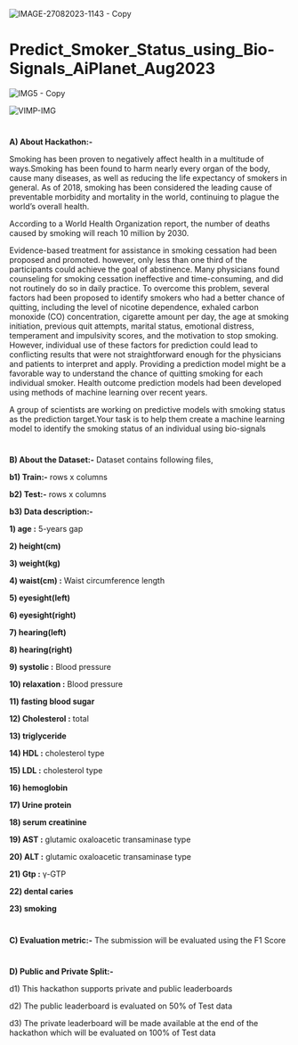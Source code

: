 ![IMAGE-27082023-1143 - Copy](https://github.com/aniiketbarphe/Predict_Smoker_Status_using_Bio-Signals_AiPlanet_Aug2023/assets/84449238/02b851a3-5a6f-43a1-9e87-a1abe61eba02)

# Predict_Smoker_Status_using_Bio-Signals_AiPlanet_Aug2023
![IMG5 - Copy](https://github.com/aniiketbarphe/Predict_Smoker_Status_using_Bio-Signals_AiPlanet_Aug2023/assets/84449238/ebc98351-39c1-418c-935b-b40d457f5e7f)

![VIMP-IMG](https://github.com/aniiketbarphe/Predict_Smoker_Status_using_Bio-Signals_AiPlanet_Aug2023/assets/84449238/ebe5ee19-f6da-4e0d-91a2-c91c2ebd73a6)

#
**A) About Hackathon:-**

Smoking has been proven to negatively affect health in a multitude of ways.Smoking has been found to harm nearly every organ of the body, cause many diseases, as well as reducing the life expectancy of smokers in general. As of 2018, smoking has been considered the leading cause of preventable morbidity and mortality in the world, continuing to plague the world’s overall health.

According to a World Health Organization report, the number of deaths caused by smoking will reach 10 million by 2030.

Evidence-based treatment for assistance in smoking cessation had been proposed and promoted. however, only less than one third of the participants could achieve the goal of abstinence. Many physicians found counseling for smoking cessation ineffective and time-consuming, and did not routinely do so in daily practice. To overcome this problem, several factors had been proposed to identify smokers who had a better chance of quitting, including the level of nicotine dependence, exhaled carbon monoxide (CO) concentration, cigarette amount per day, the age at smoking initiation, previous quit attempts, marital status, emotional distress, temperament and impulsivity scores, and the motivation to stop smoking. However, individual use of these factors for prediction could lead to conflicting results that were not straightforward enough for the physicians and patients to interpret and apply. Providing a prediction model might be a favorable way to understand the chance of quitting smoking for each individual smoker. Health outcome prediction models had been developed using methods of machine learning over recent years.

A group of scientists are working on predictive models with smoking status as the prediction target.Your task is to help them create a machine learning model to identify the smoking status of an individual using bio-signals
#
**B) About the Dataset:-** Dataset contains following files,

**b1) Train:-**  rows x  columns

**b2) Test:-**  rows x  columns

**b3) Data description:-**

**1) age :** 5-years gap

**2) height(cm)**

**3) weight(kg)**

**4) waist(cm) :** Waist circumference length

**5) eyesight(left)**

**6) eyesight(right)**

**7) hearing(left)**

**8) hearing(right)**

**9) systolic :** Blood pressure

**10) relaxation :** Blood pressure

**11) fasting blood sugar**

**12) Cholesterol :** total

**13) triglyceride**

**14) HDL :** cholesterol type

**15) LDL :** cholesterol type

**16) hemoglobin**

**17) Urine protein**

**18) serum creatinine**

**19) AST :** glutamic oxaloacetic transaminase type

**20) ALT :** glutamic oxaloacetic transaminase type

**21) Gtp :** γ-GTP

**22) dental caries**

**23) smoking**
#
**C) Evaluation metric:-** The submission will be evaluated using the F1 Score
#
**D) Public and Private Split:-**

d1) This hackathon supports private and public leaderboards

d2) The public leaderboard is evaluated on 50% of Test data

d3) The private leaderboard will be made available at the end of the hackathon which will be evaluated on 100% of Test data
